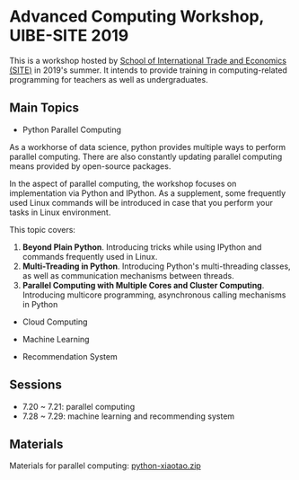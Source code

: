 # Advanced Computing Workshop, UIBE-SITE 2019

This is a workshop hosted by [School of International Trade and Economics (SITE)](http://site.uibe.edu.cn/) in 2019's summer. It intends to provide training in computing-related programming for teachers as well as undergraduates.

## Main Topics

- Python Parallel Computing

As a workhorse of data science, python provides multiple ways to perform parallel computing. There are also constantly updating parallel computing means provided by open-source packages.

In the aspect of parallel computing, the workshop focuses on implementation via Python and IPython. As a supplement, some frequently used Linux commands will be introduced in case that you perform your tasks in Linux environment.

This topic covers:

  1. **Beyond Plain Python**. 
  Introducing tricks while using IPython and commands frequently used in Linux.
  2. **Multi-Treading in Python**. 
  Introducing Python's multi-threading classes, as well as communication mechanisms between threads.
  3. **Parallel Computing with Multiple Cores and Cluster Computing**.
  Introducing multicore programming, asynchronous calling mechanisms in Python

- Cloud Computing

- Machine Learning

- Recommendation System

## Sessions

- 7.20 ~ 7.21: parallel computing
- 7.28 ~ 7.29: machine learning and recommending system

## Materials

Materials for parallel computing: [python-xiaotao.zip](https://github.com/Garrison000/AdvancedComputingWorkshopUIBE/blob/1295ef292efc5949f240722983020fa8ee7089d9/python-xiaotao.zip)
